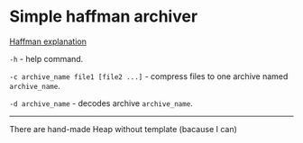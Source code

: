 # Simple haffman archiver

[Haffman explanation](https://en.wikipedia.org/wiki/Huffman_coding)

`-h` - help command.

`-c archive_name file1 [file2 ...]` - compress files to one archive named `archive_name`.

`-d archive_name` - decodes archive `archive_name`.

-----------
There are hand-made Heap without template (bacause I can)
